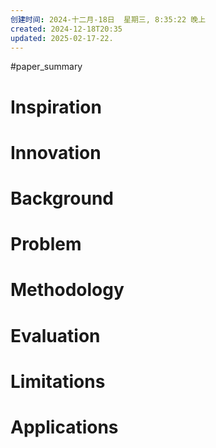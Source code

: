 ```yaml
---
创建时间: 2024-十二月-18日  星期三, 8:35:22 晚上
created: 2024-12-18T20:35
updated: 2025-02-17-22.
---
```

#paper_summary 

# Inspiration



# Innovation



# Background



# Problem



# Methodology



# Evaluation



# Limitations



# Applications